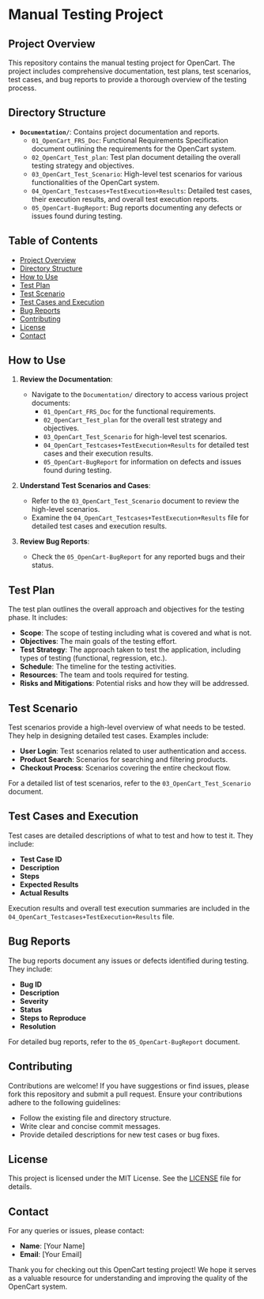# Manual Testing Project

## Project Overview
This repository contains the manual testing project for OpenCart. The project includes comprehensive documentation, test plans, test scenarios, test cases, and bug reports to provide a thorough overview of the testing process.

## Directory Structure
- **`Documentation/`**: Contains project documentation and reports.
  - `01_OpenCart_FRS_Doc`: Functional Requirements Specification document outlining the requirements for the OpenCart system.
  - `02_OpenCart_Test_plan`: Test plan document detailing the overall testing strategy and objectives.
  - `03_OpenCart_Test_Scenario`: High-level test scenarios for various functionalities of the OpenCart system.
  - `04_OpenCart_Testcases+TestExecution+Results`: Detailed test cases, their execution results, and overall test execution reports.
  - `05_OpenCart-BugReport`: Bug reports documenting any defects or issues found during testing.

## Table of Contents
- [Project Overview](#project-overview)
- [Directory Structure](#directory-structure)
- [How to Use](#how-to-use)
- [Test Plan](#test-plan)
- [Test Scenario](#test-scenario)
- [Test Cases and Execution](#test-cases-and-execution)
- [Bug Reports](#bug-reports)
- [Contributing](#contributing)
- [License](#license)
- [Contact](#contact)

## How to Use
1. **Review the Documentation**:
   - Navigate to the `Documentation/` directory to access various project documents:
     - `01_OpenCart_FRS_Doc` for the functional requirements.
     - `02_OpenCart_Test_plan` for the overall test strategy and objectives.
     - `03_OpenCart_Test_Scenario` for high-level test scenarios.
     - `04_OpenCart_Testcases+TestExecution+Results` for detailed test cases and their execution results.
     - `05_OpenCart-BugReport` for information on defects and issues found during testing.

2. **Understand Test Scenarios and Cases**:
   - Refer to the `03_OpenCart_Test_Scenario` document to review the high-level scenarios.
   - Examine the `04_OpenCart_Testcases+TestExecution+Results` file for detailed test cases and execution results.

3. **Review Bug Reports**:
   - Check the `05_OpenCart-BugReport` for any reported bugs and their status.

## Test Plan
The test plan outlines the overall approach and objectives for the testing phase. It includes:
- **Scope**: The scope of testing including what is covered and what is not.
- **Objectives**: The main goals of the testing effort.
- **Test Strategy**: The approach taken to test the application, including types of testing (functional, regression, etc.).
- **Schedule**: The timeline for the testing activities.
- **Resources**: The team and tools required for testing.
- **Risks and Mitigations**: Potential risks and how they will be addressed.

## Test Scenario
Test scenarios provide a high-level overview of what needs to be tested. They help in designing detailed test cases. Examples include:
- **User Login**: Test scenarios related to user authentication and access.
- **Product Search**: Scenarios for searching and filtering products.
- **Checkout Process**: Scenarios covering the entire checkout flow.

For a detailed list of test scenarios, refer to the `03_OpenCart_Test_Scenario` document.

## Test Cases and Execution
Test cases are detailed descriptions of what to test and how to test it. They include:
- **Test Case ID**
- **Description**
- **Steps**
- **Expected Results**
- **Actual Results**

Execution results and overall test execution summaries are included in the `04_OpenCart_Testcases+TestExecution+Results` file.

## Bug Reports
The bug reports document any issues or defects identified during testing. They include:
- **Bug ID**
- **Description**
- **Severity**
- **Status**
- **Steps to Reproduce**
- **Resolution**

For detailed bug reports, refer to the `05_OpenCart-BugReport` document.

## Contributing
Contributions are welcome! If you have suggestions or find issues, please fork this repository and submit a pull request. Ensure your contributions adhere to the following guidelines:
- Follow the existing file and directory structure.
- Write clear and concise commit messages.
- Provide detailed descriptions for new test cases or bug fixes.

## License
This project is licensed under the MIT License. See the [LICENSE](LICENSE) file for details.

## Contact
For any queries or issues, please contact:
- **Name**: [Your Name]
- **Email**: [Your Email]

Thank you for checking out this OpenCart testing project! We hope it serves as a valuable resource for understanding and improving the quality of the OpenCart system.

